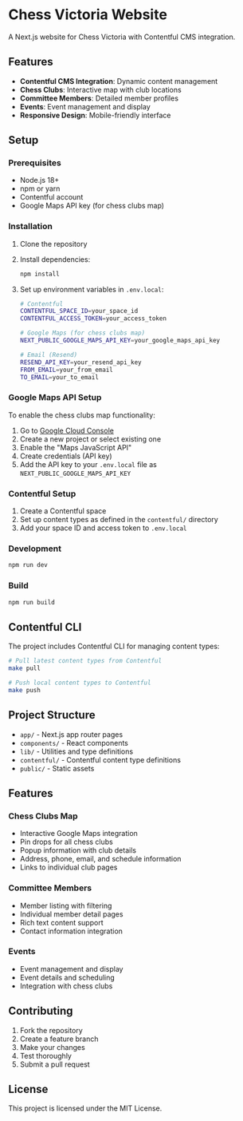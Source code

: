 # Chess Victoria Website

A Next.js website for Chess Victoria with Contentful CMS integration.

## Features

- **Contentful CMS Integration**: Dynamic content management
- **Chess Clubs**: Interactive map with club locations
- **Committee Members**: Detailed member profiles
- **Events**: Event management and display
- **Responsive Design**: Mobile-friendly interface

## Setup

### Prerequisites

- Node.js 18+ 
- npm or yarn
- Contentful account
- Google Maps API key (for chess clubs map)

### Installation

1. Clone the repository
2. Install dependencies:
   ```bash
   npm install
   ```

3. Set up environment variables in `.env.local`:
   ```bash
   # Contentful
   CONTENTFUL_SPACE_ID=your_space_id
   CONTENTFUL_ACCESS_TOKEN=your_access_token
   
   # Google Maps (for chess clubs map)
   NEXT_PUBLIC_GOOGLE_MAPS_API_KEY=your_google_maps_api_key
   
   # Email (Resend)
   RESEND_API_KEY=your_resend_api_key
   FROM_EMAIL=your_from_email
   TO_EMAIL=your_to_email
   ```

### Google Maps API Setup

To enable the chess clubs map functionality:

1. Go to [Google Cloud Console](https://console.cloud.google.com/)
2. Create a new project or select existing one
3. Enable the "Maps JavaScript API"
4. Create credentials (API key)
5. Add the API key to your `.env.local` file as `NEXT_PUBLIC_GOOGLE_MAPS_API_KEY`

### Contentful Setup

1. Create a Contentful space
2. Set up content types as defined in the `contentful/` directory
3. Add your space ID and access token to `.env.local`

### Development

```bash
npm run dev
```

### Build

```bash
npm run build
```

## Contentful CLI

The project includes Contentful CLI for managing content types:

```bash
# Pull latest content types from Contentful
make pull

# Push local content types to Contentful
make push
```

## Project Structure

- `app/` - Next.js app router pages
- `components/` - React components
- `lib/` - Utilities and type definitions
- `contentful/` - Contentful content type definitions
- `public/` - Static assets

## Features

### Chess Clubs Map

- Interactive Google Maps integration
- Pin drops for all chess clubs
- Popup information with club details
- Address, phone, email, and schedule information
- Links to individual club pages

### Committee Members

- Member listing with filtering
- Individual member detail pages
- Rich text content support
- Contact information integration

### Events

- Event management and display
- Event details and scheduling
- Integration with chess clubs

## Contributing

1. Fork the repository
2. Create a feature branch
3. Make your changes
4. Test thoroughly
5. Submit a pull request

## License

This project is licensed under the MIT License.
